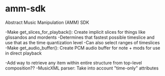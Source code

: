 # amm-sdk
Abstract Music Manipulation (AMM) SDK


-Make get_slices_for_playback(): Create implicit slices for things like glissandos and mordents
  -Determines that fastest possible timeslice and use that as the time quantization level
  -Can also select ranges of timeslices
-Make get_audio_buffer(): Create PCM audio buffer for note + mods for use in direct playback


-Add way to retrieve any item within entire structure from top-level composition??
-MusicXML parser: Take into account "time-only" attributes
